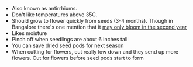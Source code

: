 - Also known as antirrhiums. 
- Don't like temperatures above 35C. 
- Should grow to flower quickly from seeds (3-4 months). Though in Bangalore there's one mention that it [may only bloom in the second year](https://bangaloremirror.indiatimes.com/opinion/you/snapdragons-antirrhini-ummajus-digoxin/articleshow/45404208.cms)
- Likes moisture
- Pinch off when seedlings are about 6 inches tall
- You can save dried seed pods for next season
- When cutting for flowers, cut really low down and they send up more flowers. Cut for flowers before seed pods start to form